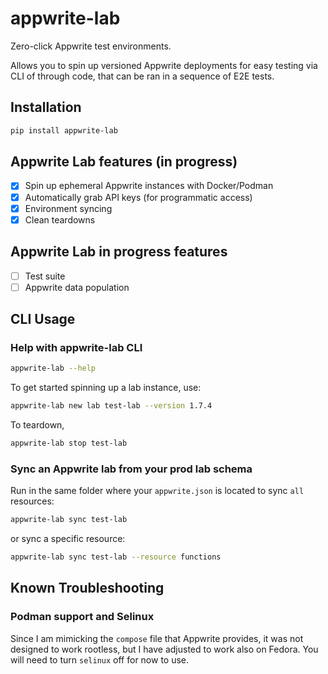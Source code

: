 # appwrite-lab
Zero-click Appwrite test environments.

Allows you to spin up versioned Appwrite deployments for easy testing via CLI of through code, that can be ran in a sequence of E2E tests.

## Installation
```sh
pip install appwrite-lab
```
## Appwrite Lab features (in progress)
- [x] Spin up ephemeral Appwrite instances with Docker/Podman
- [x] Automatically grab API keys (for programmatic access)
- [x] Environment syncing
- [x] Clean teardowns

## Appwrite Lab in progress features
- [ ] Test suite
- [ ] Appwrite data population

## CLI Usage
### Help with appwrite-lab CLI
```sh
appwrite-lab --help
```

To get started spinning up a lab instance, use:

```sh
appwrite-lab new lab test-lab --version 1.7.4
```

To teardown,

```sh
appwrite-lab stop test-lab
```

### Sync an Appwrite lab from your prod lab schema
Run in the same folder where your `appwrite.json` is located to sync `all` resources:
```sh
appwrite-lab sync test-lab
```
or sync a specific resource:

```sh
appwrite-lab sync test-lab --resource functions
```

## Known Troubleshooting
### Podman support and Selinux
Since I am mimicking the `compose` file that Appwrite provides, it was not designed to work rootless, but I have adjusted to work also on Fedora. You will need to turn `selinux` off for now to use.


